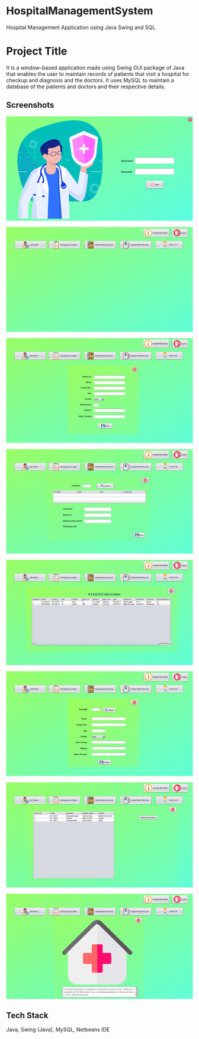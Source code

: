 # HospitalManagementSystem
Hospital Management Application using Java Swing and SQL

# Project Title

It is a window-based application made using Swing GUI package of Java that enables the user to maintain records of patients that visit a hospital for checkup and diagnosis and the doctors.
It uses MySQL to maintain a database of the patients and doctors and their respective details.


## Screenshots

![App Screenshot](Hospital_Management_System/Screenshots/1.png "Login Page")

![App Screenshot](Hospital_Management_System/Screenshots/2.png "Home Page")

![App Screenshot](Hospital_Management_System/Screenshots/3.png "Add Patients")

![App Screenshot](Hospital_Management_System/Screenshots/4.png "Add Diagnosis Details")

![App Screenshot](Hospital_Management_System/Screenshots/5.png "Patient Medical Records")

![App Screenshot](Hospital_Management_System/Screenshots/6.png "Update Patient Records")

![App Screenshot](Hospital_Management_System/Screenshots/7.png "Doctor List")

![App Screenshot](Hospital_Management_System/Screenshots/8.png "Hospital Information")
## Tech Stack

Java, Swing (Java), MySQL, Netbeans IDE
